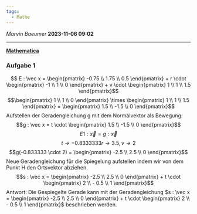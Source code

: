 ```yaml
---
tags:
  - Mathe
---
```

*Marvin Baeumer* **2023-11-06 09:02**

---
**[Mathematica](Spiegeln%20Gerade.nb)**
### Aufgabe 1
$$ E : \vec x = \begin{pmatrix} -0.75 \\ 1.75 \\ 0.5 \end{pmatrix} + r \cdot \begin{pmatrix} -1 \\ 1 \\ 0 \end{pmatrix} + v \cdot \begin{pmatrix} 1 \\ 1 \\ 1.5 \end{pmatrix}$$
$$\begin{pmatrix} 1 \\ 1 \\ 0 \end{pmatrix} \times \begin{pmatrix} 1 \\ 1 \\ 1.5 \end{pmatrix} = \begin{pmatrix} 1.5 \\ -1.5 \\ 0 \end{pmatrix}$$
Aufstellen der Geradengleichung g mit dem Normalvektor als Bewegung:
$$g : \vec x = t \cdot \begin{pmatrix} 1.5 \\ -1.5 \\ 0 \end{pmatrix}$$
$$E1 : \vec x = g : \vec x$$
$$t \rightarrow -0.8333333 r \rightarrow 3.5, v \rightarrow 2$$
$$g(-0.833333 \cdot 2) = \begin{pmatrix} -2.5 \\ 2.5 \\ 0 \end{pmatrix}$$
Neue Geradengleichung für die Spiegelung aufstellen indem wir von dem Punkt H den Ortsvektor abziehen.
$$s : \vec x = \begin{pmatrix} -2.5 \\ 2.5 \\ 0 \end{pmatrix} + t \cdot \begin{pmatrix} 2 \\ - 0.5 \\ 1 \end{pmatrix}$$
Antwort: Die Gespiegelte Gerade kann mit der Geradengleichung $s : \vec x = \begin{pmatrix} -2.5 \\ 2.5 \\ 0 \end{pmatrix} + t \cdot \begin{pmatrix} 2 \\ - 0.5 \\ 1 \end{pmatrix}$ beschrieben werden.